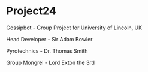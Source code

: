 # Project24
Gossipbot - Group Project for University of Lincoln, UK

Head Developer - Sir Adam Bowler

Pyrotechnics - Dr. Thomas Smith

Group Mongrel - Lord Exton the 3rd
